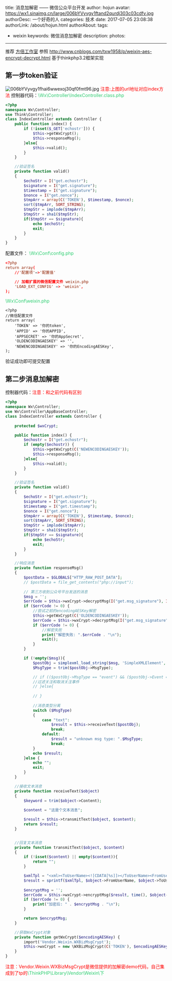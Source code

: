title: 消息加解密 —— 微信公众平台开发
author: hojun
avatar: https://wx1.sinaimg.cn/large/006bYVyvgy1ftand2qurdj303c03cdfv.jpg
authorDesc: 一个好奇的人
categories: 技术
date: 2017-07-05 23:08:38
authorLink: /about/hojun.html
authorAbout:
tags:
 - weixin
keywords: 微信消息加解密
description:
photos:
---
推荐 [方倍工作室](http://www.cnblogs.com/txw1958/)
参照 http://www.cnblogs.com/txw1958/p/weixin-aes-encrypt-decrypt.html
基于thinkphp3.2框架实现

## **第一步token验证**
![006bYVyvgy1fhai6wwexoj30qf0fmt96.jpg](https://wx3.sinaimg.cn/large/006bYVyvgy1fhai6wwexoj30qf0fmt96.jpg)
<font color="red">注意:上图的url地址对应index方法</font>
控制器代码：<font color="2ecc71">\Wx\Controller\IndexController.class.php</font>
```php
<?php
namespace Wx\Controller;
use Think\Controller;
class IndexController extends Controller {
    public function index() {
        if (!isset($_GET['echostr'])) {
            $this->getWxCrypt();
            $this->responseMsg();
        }else{
            $this->valid();
        }
    }

    //验证签名
    private function valid()
    {
        $echoStr = I("get.echostr");
        $signature = I("get.signature");
        $timestamp = I("get.signature");
        $nonce = I("get.nonce");
        $tmpArr = array(C('TOKEN'), $timestamp, $nonce);
        sort($tmpArr, SORT_STRING);
        $tmpStr = implode($tmpArr);
        $tmpStr = sha1($tmpStr);
        if($tmpStr == $signature){
            echo $echoStr;
            exit;
        }
    }
}
```
配置文件：
<font color="#2ece71">\Wx\Conf\config.php</font>
```conf
<?php
return array(
	//'配置项'=>'配置值'

    // 加载扩展的微信配置文件 weixin.php
    'LOAD_EXT_CONFIG' => 'weixin',
);
```
<font color="#2ece71">\Wx\Conf\weixin.php</font>
```
<?php
//微信配置文件
return array(
    'TOKEN' => '你的token',
    'APPID' => '你的APPID',
    'APPSECRET' => '你的AppSecret',
    'OLDENCODINGAESKEY' => '',
    'NEWENCODINGAESKEY' => '你的EncodingAESKey',
);
```
验证成功即可提交配置

## **第二步消息加解密**
控制器代码：<font color="red">注意：和之前代码有区别</font>
```php
<?php
namespace Wx\Controller;
use Wx\Controller\AppBaseController;
class IndexController extends Controller {
    
    protected $wxCrypt;

    public function index() {
        $echostr = I("get.echostr");
        if (empty($echostr)) {
            $this->getWxCrypt(C('NEWENCODINGAESKEY'));
            $this->responseMsg();
        }else{
            $this->valid();
        }
    }

    //验证签名
    private function valid()
    {
        $echoStr = I("get.echostr");
        $signature = I("get.signature");
        $timestamp = I("get.timestamp");
        $nonce = I("get.nonce");
        $tmpArr = array(C('TOKEN'), $timestamp, $nonce);
        sort($tmpArr, SORT_STRING);
        $tmpStr = implode($tmpArr);
        $tmpStr = sha1($tmpStr);
        if($tmpStr == $signature){
            echo $echoStr;
            exit;
        }
    }

    //响应消息
    private function responseMsg()
    {
        $postData = $GLOBALS["HTTP_RAW_POST_DATA"];
        // $postData = file_get_contents("php://input");
        
        // 第三方收到公众号平台发送的消息
        $msg = '';
        $errCode = $this->wxCrypt->decryptMsg(I("get.msg_signature"), I("get.timestamp"), I("get.nonce"), $postData, $msg);
        if ($errCode != 0) {
            //尝试之前的encodingAESKey解密
            $this->getWxCrypt(C('OLDENCODINGAESKEY'));
            $errCode = $this->wxCrypt->decryptMsg(I("get.msg_signature"), I("get.timestamp"), I("get.nonce"), $postData, $msg);
            if ($errCode != 0) {
                //解密失败
                print("解密失败: ".$errCode . "\n");
                exit();
            }
        }

        if (!empty($msg)){
            $postObj = simplexml_load_string($msg, 'SimpleXMLElement', LIBXML_NOCDATA);
            $MsgType = trim($postObj->MsgType);

            // if (($postObj->MsgType == "event") && ($postObj->Event == "subscribe" || $postObj->Event == "unsubscribe")){
            //过滤关注和取消关注事件
            // }else{
                
            // }
            
            //消息类型分离
            switch ($MsgType)
            {
                case "text":
                    $result = $this->receiveText($postObj);
                    break;
                default:
                    $result = "unknown msg type: ".$MsgType;
                    break;
            }
            echo $result;
        }else {
            echo "";
            exit;
        }
    }

    //接收文本消息
    private function receiveText($object)
    {
        $keyword = trim($object->Content);
           
        $content = "这是个文本消息";

        $result = $this->transmitText($object, $content);
        return $result;
    }


    //回复文本消息
    private function transmitText($object, $content)
    {
        if (!isset($content) || empty($content)){
            return "";
        }

        $xmlTpl = "<xml><ToUserName><![CDATA[%s]]></ToUserName><FromUserName><![CDATA[%s]]></FromUserName><CreateTime>%s</CreateTime><MsgType><![CDATA[text]]></MsgType><Content><![CDATA[%s]]></Content></xml>";
        $result = sprintf($xmlTpl, $object->FromUserName, $object->ToUserName, time(), $content);
        
        $encryptMsg = '';
        $errCode = $this->wxCrypt->encryptMsg($result, time(), $object->nonce, $encryptMsg);
        if ($errCode != 0) {
            print("加密后: " . $encryptMsg . "\n");
        }

        return $encryptMsg;
    }

    //获取WxCrypt对象
    private function getWxCrypt($encodingAESKey) {
        import('Vendor.Weixin.WXBizMsgCrypt');
        $this->wxCrypt = new \WXBizMsgCrypt(C('TOKEN'), $encodingAESKey, C('APPID'));
    }
}
```
<font color="red">注意：Vendor.Weixin.WXBizMsgCrypt是微信提供的加解密demo代码，自己集成到了tp的<font color="#2ece71">\ThinkPHP\Library\Vendor\Weixin\下</font>